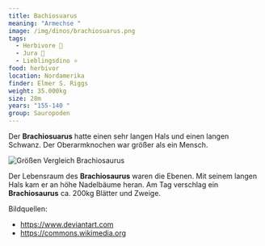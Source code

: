 ```yaml
---
title: Bachiosuarus
meaning: "Armechse "
image: /img/dinos/brachiosuarus.png
tags:
  - Herbivore 🌿
  - Jura 🦴
  - Lieblingsdino ⭐
food: herbivor
location: Nordamerika
finder: Elmer S. Riggs
weight: 35.000kg
size: 28m
years: "155-140 "
group: Sauropoden
---
```

 Der **Brachiosuarus** hatte einen sehr langen Hals und einen langen Schwanz. Der Oberarmknochen war größer als ein Mensch.

![Größen Vergleich Brachiosaurus ](/img/dinos/brachiosaurus-vergleich.png)

Der Lebensraum des **Brachiosaurus** waren die Ebenen. Mit seinem langen Hals kam er an höhe Nadelbäume heran. Am Tag verschlag ein **Brachiosaurus** ca. 200kg Blätter und Zweige.

Bildquellen:

* <https://www.deviantart.com>
* <https://commons.wikimedia.org>